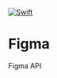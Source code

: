 [![Swift](https://github.com/helbertgs/Figma/actions/workflows/Swift.yml/badge.svg)](https://github.com/helbertgs/Figma/actions/workflows/Swift.yml)
# Figma
Figma API
